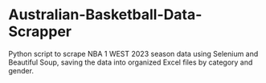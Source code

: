 # Australian-Basketball-Data-Scrapper
Python script to scrape NBA 1 WEST 2023 season data using Selenium and Beautiful Soup, saving the data into organized Excel files by category and gender.
